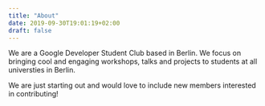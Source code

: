 ```yaml
---
title: "About"
date: 2019-09-30T19:01:19+02:00
draft: false
---
```


We are a Google Developer Student Club based in Berlin. We focus on bringing
cool and engaging workshops, talks and projects to students at all universties
in Berlin.

We are just starting out and would love to include new members
interested in contributing!
